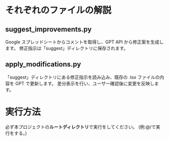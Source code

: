 # それぞれのファイルの解説

## suggest_improvements.py

Google スプレッドシートからコメントを取得し、GPT API から修正案を生成します。
修正指示は「suggest」ディレクトリに保存されます。

## apply_modifications.py

「suggest」ディレクトリにある修正指示を読み込み、既存の .tsx ファイルの内容を GPT で更新します。
差分表示を行い、ユーザー確認後に変更を反映します。

# 実行方法

必ず本プロジェクトの**ルートディレクトリ**で実行をしてください。
(例:@/で実行をする。)
